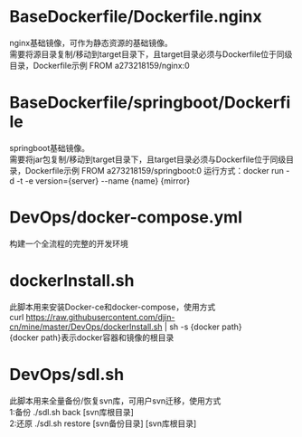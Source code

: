 # BaseDockerfile/Dockerfile.nginx
nginx基础镜像，可作为静态资源的基础镜像。  
需要将源目录复制/移动到target目录下，且target目录必须与Dockerfile位于同级目录，Dockerfile示例
FROM a273218159/nginx:0

# BaseDockerfile/springboot/Dockerfile
springboot基础镜像。  
需要将jar包复制/移动到target目录下，且target目录必须与Dockerfile位于同级目录，Dockerfile示例
FROM a273218159/springboot:0
运行方式：docker run -d -t -e version={server} --name {name} {mirror}

# DevOps/docker-compose.yml
构建一个全流程的完整的开发环境

# dockerInstall.sh
此脚本用来安装Docker-ce和docker-compose，使用方式  
curl https://raw.githubusercontent.com/djin-cn/mine/master/DevOps/dockerInstall.sh | sh -s {docker path}  
{docker path}表示docker容器和镜像的根目录

# DevOps/sdl.sh  
此脚本用来全量备份/恢复svn库，可用户svn迁移，使用方式  
1:备份 ./sdl.sh back [svn库根目录]  
2:还原 ./sdl.sh restore [svn备份目录] [svn库根目录]
